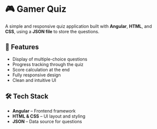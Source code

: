 # 🎮 Gamer Quiz

A simple and responsive quiz application built with **Angular**, **HTML**, and **CSS**, using a **JSON file** to store the questions.

## 🚀 Features

- Display of multiple-choice questions  
- Progress tracking through the quiz  
- Score calculation at the end  
- Fully responsive design  
- Clean and intuitive UI  

## 🛠️ Tech Stack

- **Angular** – Frontend framework  
- **HTML & CSS** – UI layout and styling  
- **JSON** – Data source for questions  
